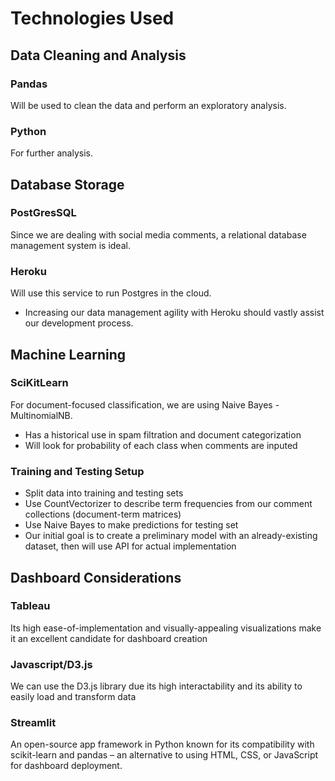 # Technologies Used

## Data Cleaning and Analysis

### Pandas 
Will be used to clean the data and perform an exploratory analysis.

### Python 
For further analysis.

## Database Storage

### PostGresSQL
Since we are dealing with social media comments, a relational database management system is ideal.
### Heroku
Will use this service to run Postgres in the cloud.
- Increasing our data management agility with Heroku should vastly assist our development process.


## Machine Learning
### SciKitLearn
For document-focused classification, we are using Naive Bayes - MultinomialNB.
 - Has a historical use in spam filtration and document categorization
 - Will look for probability of each class when comments are inputed
### Training and Testing Setup
 - Split data into training and testing sets
 - Use CountVectorizer to describe term frequencies from our comment collections (document-term matrices)
 - Use Naive Bayes to make predictions for testing set
 - Our initial goal is to create a preliminary model with an already-existing dataset, then will use API for actual implementation  

## Dashboard Considerations 

### Tableau


Its high ease-of-implementation and visually-appealing visualizations make it an excellent candidate for dashboard creation

### Javascript/D3.js

We can use the D3.js library due its high interactability and its ability to easily load and transform data


### Streamlit

An open-source app framework in Python known for its compatibility with scikit-learn and pandas – an alternative to using HTML, CSS, or JavaScript for dashboard deployment.


